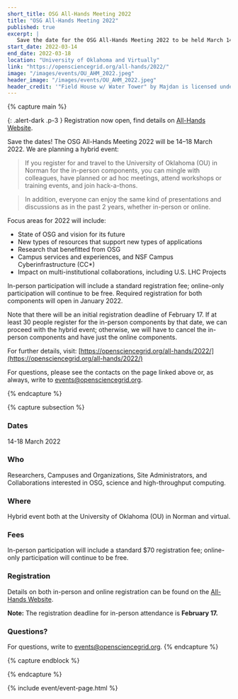```yaml
---
short_title: OSG All-Hands Meeting 2022
title: "OSG All-Hands Meeting 2022"
published: true
excerpt: |
   Save the date for the OSG All-Hands Meeting 2022 to be held March 14-18 at the University of Oklahoma (OU) in Norman and virtually. We are planning a hybrid event. If you register for and travel to the University of Oklahoma (OU) in Norman for the in-person components, you can mingle with colleagues, have planned or ad hoc meetings, attend workshops or training events, and join hack-a-thons. In addition, everyone can enjoy the same kind of presentations and discussions as in the past 2 years, whether in-person or online.
start_date: 2022-03-14
end_date: 2022-03-18
location: "University of Oklahoma and Virtually"
link: "https://opensciencegrid.org/all-hands/2022/"
image: "/images/events/OU_AHM_2022.jpeg"
header_image: "/images/events/OU_AHM_2022.jpeg"
header_credit: '"Field House w/ Water Tower" by Majdan is licensed under CC BY-NC-SA 2.0. To view a copy of this license, visit https://creativecommons.org/licenses/by-nc-sa/2.0/?ref=openverse&atype=rich'
---
```


{% capture main %}

{: .alert-dark .p-3 }
Registration now open, find details on [All-Hands Website](https://opensciencegrid.org/all-hands/2022/registration/).

Save the dates! The OSG All-Hands Meeting 2022 will be 14–18 March 2022. We are planning a hybrid event:

>If you register for and travel to the University of Oklahoma (OU) in Norman for the in-person components, you can mingle with colleagues, have planned or ad hoc meetings, attend workshops or training events, and join hack-a-thons.

>In addition, everyone can enjoy the same kind of presentations and discussions as in the past 2 years, whether in-person or online.

Focus areas for 2022 will include:
- State of OSG and vision for its future
- New types of resources that support new types of applications
- Research that benefitted from OSG
- Campus services and experiences, and NSF Campus Cyberinfrastructure (CC*)
- Impact on multi-institutional collaborations, including U.S. LHC Projects

In-person participation will include a standard registration fee; online-only participation will continue to be free. Required registration for both components will open in January 2022.

Note that there will be an initial registration deadline of February 17. If at least 30 people register for the in-person components by that date, we can proceed with the hybrid event; otherwise, we will have to cancel the in-person components and have just the online components.

For further details, visit: [https://opensciencegrid.org/all-hands/2022/](https://opensciencegrid.org/all-hands/2022/)

For questions, please see the contacts on the page linked above or, as always, write to <events@opensciencegrid.org>.

{% endcapture %}

{% capture subsection %}
### Dates

14-18 March 2022


### Who

Researchers, Campuses and Organizations, Site Administrators, and Collaborations interested in OSG, science and high-throughput computing.


### Where

Hybrid event both at the University of Oklahoma (OU) in Norman and virtual.


### Fees

In-person participation will include a standard $70 registration fee; online-only participation will continue to be free.


### Registration

Details on both in-person and online registration can be found on the [All-Hands Website](https://opensciencegrid.org/all-hands/2022/registration/).

**Note:** The registration deadline for in-person attendance is **February 17.**

### Questions?

For questions, write to <events@opensciencegrid.org>.
{% endcapture %}

{% capture endblock %}



{% endcapture %}

{% include event/event-page.html %}
